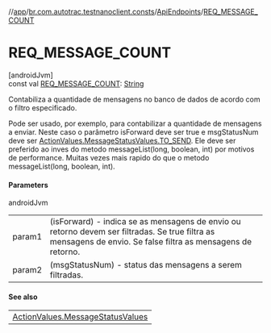 //[app](../../../index.md)/[br.com.autotrac.testnanoclient.consts](../index.md)/[ApiEndpoints](index.md)/[REQ_MESSAGE_COUNT](-r-e-q_-m-e-s-s-a-g-e_-c-o-u-n-t.md)

# REQ_MESSAGE_COUNT

[androidJvm]\
const val [REQ_MESSAGE_COUNT](-r-e-q_-m-e-s-s-a-g-e_-c-o-u-n-t.md): [String](https://kotlinlang.org/api/latest/jvm/stdlib/kotlin/-string/index.html)

Contabiliza a quantidade de mensagens no banco de dados de acordo com o filtro especificado.

Pode ser usado, por exemplo, para contabilizar a quantidade de mensagens a enviar. Neste caso o parâmetro isForward deve ser true e msgStatusNum deve ser [ActionValues.MessageStatusValues.TO_SEND](../-action-values/-message-status-values/-t-o_-s-e-n-d.md). Ele deve ser preferido ao inves do metodo messageList(long, boolean, int) por motivos de performance. Muitas vezes mais rapido do que o metodo messageList(long, boolean, int).

#### Parameters

androidJvm

| | |
|---|---|
| param1 | (isForward) - indica se as mensagens de envio ou retorno devem ser filtradas. Se true filtra as mensagens de envio. Se false filtra as mensagens de retorno. |
| param2 | (msgStatusNum) - status das mensagens a serem filtradas. |

#### See also

| |
|---|
| [ActionValues.MessageStatusValues](../-action-values/-message-status-values/index.md) |
